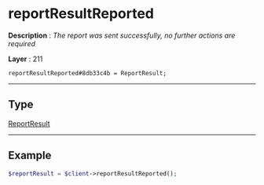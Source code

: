 # reportResultReported

**Description** : *The report was sent successfully, no further actions are required*

**Layer** : 211

```tl
reportResultReported#8db33c4b = ReportResult;
```

---

## Type

[ReportResult](type/ReportResult)

---

## Example

```php
$reportResult = $client->reportResultReported();
```